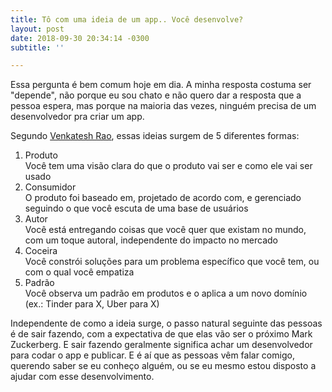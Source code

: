 ```yaml
---
title: Tô com uma ideia de um app.. Você desenvolve?
layout: post
date: 2018-09-30 20:34:14 -0300
subtitle: ''

---
```

Essa pergunta é bem comum hoje em dia. A minha resposta costuma ser "depende", não porque eu sou chato e não quero dar a resposta que a pessoa espera, mas porque na maioria das vezes, ninguém precisa de um desenvolvedor pra criar um app.

Segundo [Venkatesh Rao](https://www.ribbonfarm.com/ "Ribbonfarm"), essas ideias surgem de 5 diferentes formas:

1. Produto  
   Você tem uma visão clara do que o produto vai ser e como ele vai ser usado
2. Consumidor  
   O produto foi baseado em, projetado de acordo com, e gerenciado seguindo o que você escuta de uma base de usuários
3. Autor  
   Você está entregando coisas que você quer que existam no mundo, com um toque autoral, independente do impacto no mercado
4. Coceira  
   Você constrói soluções para um problema específico que você tem, ou com o qual você empatiza
5. Padrão  
   Você observa um padrão em produtos e o aplica a um novo domínio (ex.: Tinder para X, Uber para X)

Independente de como a ideia surge, o passo natural seguinte das pessoas é de sair fazendo, com a expectativa de que elas vão ser o próximo Mark Zuckerberg. E sair fazendo geralmente significa achar um desenvolvedor para codar o app e publicar. E é aí que as pessoas vêm falar comigo, querendo saber se eu conheço alguém, ou se eu mesmo estou disposto a ajudar com esse desenvolvimento.

 